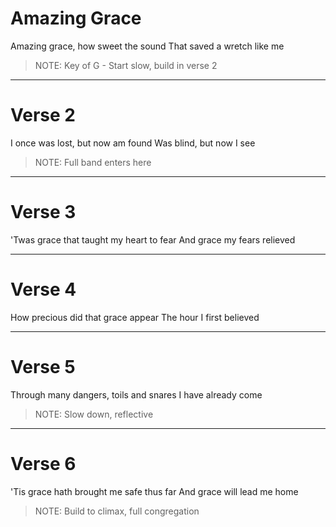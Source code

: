 # Amazing Grace

Amazing grace, how sweet the sound
That saved a wretch like me

> NOTE: Key of G - Start slow, build in verse 2

---

# Verse 2

I once was lost, but now am found
Was blind, but now I see

> NOTE: Full band enters here

---

# Verse 3

'Twas grace that taught my heart to fear
And grace my fears relieved

---

# Verse 4

How precious did that grace appear
The hour I first believed

---

# Verse 5

Through many dangers, toils and snares
I have already come

> NOTE: Slow down, reflective

---

# Verse 6

'Tis grace hath brought me safe thus far
And grace will lead me home

> NOTE: Build to climax, full congregation